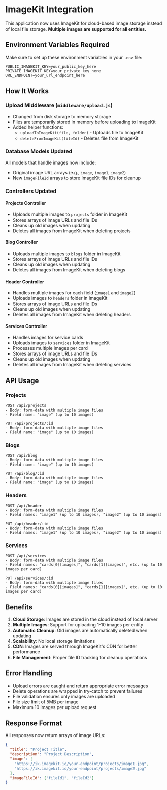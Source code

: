 # ImageKit Integration

This application now uses ImageKit for cloud-based image storage instead of local file storage. **Multiple images are supported for all entities.**

## Environment Variables Required

Make sure to set up these environment variables in your `.env` file:

```
PUBLIC_IMAGEKIT_KEY=your_public_key_here
PRIVATE_IMAGEKIT_KEY=your_private_key_here
URL_ENDPOINT=your_url_endpoint_here
```

## How It Works

### Upload Middleware (`middleware/upload.js`)

- Changed from disk storage to memory storage
- Files are temporarily stored in memory before uploading to ImageKit
- Added helper functions:
  - `uploadToImageKit(file, folder)` - Uploads file to ImageKit
  - `deleteFromImageKit(fileId)` - Deletes file from ImageKit

### Database Models Updated

All models that handle images now include:

- Original image URL arrays (e.g., `image`, `image1`, `image2`)
- New `imageFileId` arrays to store ImageKit file IDs for cleanup

### Controllers Updated

#### Projects Controller

- Uploads multiple images to `projects` folder in ImageKit
- Stores arrays of image URLs and file IDs
- Cleans up old images when updating
- Deletes all images from ImageKit when deleting projects

#### Blog Controller

- Uploads multiple images to `blogs` folder in ImageKit
- Stores arrays of image URLs and file IDs
- Cleans up old images when updating
- Deletes all images from ImageKit when deleting blogs

#### Header Controller

- Handles multiple images for each field (`image1` and `image2`)
- Uploads images to `headers` folder in ImageKit
- Stores arrays of image URLs and file IDs
- Cleans up old images when updating
- Deletes all images from ImageKit when deleting headers

#### Services Controller

- Handles images for service cards
- Uploads images to `services` folder in ImageKit
- Processes multiple images per card
- Stores arrays of image URLs and file IDs
- Cleans up old images when updating
- Deletes all images from ImageKit when deleting services

## API Usage

### Projects

```
POST /api/projects
- Body: form-data with multiple image files
- Field name: "image" (up to 10 images)

PUT /api/projects/:id
- Body: form-data with multiple image files
- Field name: "image" (up to 10 images)
```

### Blogs

```
POST /api/blog
- Body: form-data with multiple image files
- Field name: "image" (up to 10 images)

PUT /api/blog/:id
- Body: form-data with multiple image files
- Field name: "image" (up to 10 images)
```

### Headers

```
POST /api/header
- Body: form-data with multiple image files
- Field names: "image1" (up to 10 images), "image2" (up to 10 images)

PUT /api/header/:id
- Body: form-data with multiple image files
- Field names: "image1" (up to 10 images), "image2" (up to 10 images)
```

### Services

```
POST /api/services
- Body: form-data with multiple image files
- Field names: "cards[0][images]", "cards[1][images]", etc. (up to 10 images per card)

PUT /api/services/:id
- Body: form-data with multiple image files
- Field names: "cards[0][images]", "cards[1][images]", etc. (up to 10 images per card)
```

## Benefits

1. **Cloud Storage**: Images are stored in the cloud instead of local server
2. **Multiple Images**: Support for uploading 1-10 images per entity
3. **Automatic Cleanup**: Old images are automatically deleted when updating
4. **Scalability**: No local storage limitations
5. **CDN**: Images are served through ImageKit's CDN for better performance
6. **File Management**: Proper file ID tracking for cleanup operations

## Error Handling

- Upload errors are caught and return appropriate error messages
- Delete operations are wrapped in try-catch to prevent failures
- File validation ensures only images are uploaded
- File size limit of 5MB per image
- Maximum 10 images per upload request

## Response Format

All responses now return arrays of image URLs:

```json
{
  "title": "Project Title",
  "description": "Project Description",
  "image": [
    "https://ik.imagekit.io/your-endpoint/projects/image1.jpg",
    "https://ik.imagekit.io/your-endpoint/projects/image2.jpg"
  ],
  "imageFileId": ["fileId1", "fileId2"]
}
```
